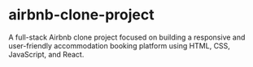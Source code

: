 # airbnb-clone-project
A full-stack Airbnb clone project focused on building a responsive and user-friendly accommodation booking platform using HTML, CSS, JavaScript, and React.

